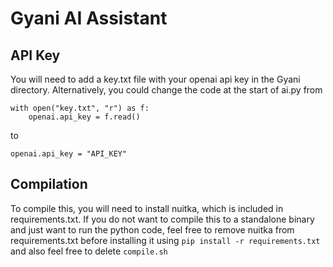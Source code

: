 # Gyani AI Assistant

## API Key
You will need to add a key.txt file with your openai api key in the Gyani directory. Alternatively, you could change the code at the start of ai.py from

```
with open("key.txt", "r") as f:
    openai.api_key = f.read()
```

to 

```
openai.api_key = "API_KEY"
```

## Compilation

To compile this, you will need to install nuitka, which is included in requirements.txt.
If you do not want to compile this to a standalone binary and just want to run the python code, feel free to remove nuitka from requirements.txt before installing it using ```pip install -r requirements.txt``` and also feel free to delete ```compile.sh```